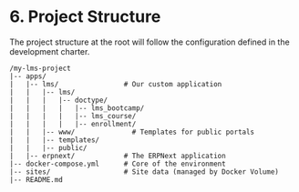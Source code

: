 # 6. Project Structure
The project structure at the root will follow the configuration defined in the development charter.

```plaintext
/my-lms-project
|-- apps/
|   |-- lms/                # Our custom application
|   |   |-- lms/
|   |   |   |-- doctype/
|   |   |   |   |-- lms_bootcamp/
|   |   |   |   |-- lms_course/
|   |   |   |   |-- enrollment/
|   |   |-- www/              # Templates for public portals
|   |   |-- templates/
|   |   |-- public/
|   |-- erpnext/            # The ERPNext application
|-- docker-compose.yml      # Core of the environment
|-- sites/                  # Site data (managed by Docker Volume)
|-- README.md
```
